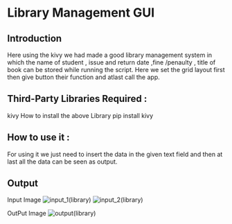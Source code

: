 # Library Management GUI

## Introduction
Here using the kivy we had made a good library management system in which the name of student , issue and return date ,fine /penaulty ,  title of book can be stored while running the script.
Here we set the grid layout first then give button their function and atlast call the app.

## Third-Party Libraries Required :
kivy
How to install the above Library
pip install kivy


## How to use it :
For using it we just need to insert the data in the given text field and then at last all the data can be seen as output.

## Output
Input Image
![input_1(library)](https://user-images.githubusercontent.com/71593494/122777254-7c43a700-d2c9-11eb-9867-d44c3b83e8b9.png)
![input_2(library)](https://user-images.githubusercontent.com/71593494/122777265-7ea60100-d2c9-11eb-8fed-3db4255c4876.png)


OutPut Image
![output(library)](https://user-images.githubusercontent.com/71593494/122777284-836ab500-d2c9-11eb-912d-f96db2ca5385.png)

